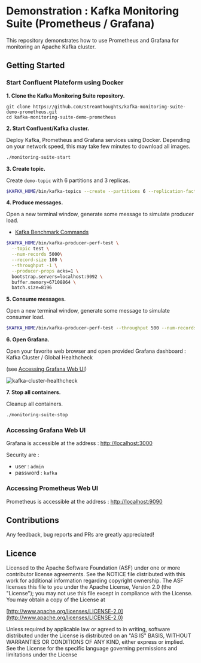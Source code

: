 Demonstration : Kafka Monitoring Suite (Prometheus / Grafana)
==============================================================

This repository demonstrates how to use Prometheus and Grafana  for monitoring an Apache Kafka cluster.

## Getting Started

### Start Confluent Plateform using Docker

**1. Clone the Kafka Monitoring Suite repository.**
```
git clone https://github.com/streamthoughts/kafka-monitoring-suite-demo-prometheus.git
cd kafka-monitoring-suite-demo-prometheus
```
**2. Start Confluent/Kafka cluster.**

Deploy Kafka, Prometheus and Grafana services using Docker. Depending on your network speed, this may take few minutes to download all images.

```bash
./monitoring-suite-start
```

**3. Create topic.**

Create `demo-topic` with 6 partitions and 3 replicas.

```bash
$KAFKA_HOME/bin/kafka-topics --create --partitions 6 --replication-factor 3 --topic demo-topic
```

**4. Produce messages.**

Open a new terminal window, generate some message to simulate producer load. 

* [Kafka Benchmark Commands](https://gist.github.com/jhidalgo3/014f2626fff717c0650583467b50f20c)

```bash
$KAFKA_HOME/bin/kafka-producer-perf-test \
  --topic test \
  --num-records 5000\
  --record-size 100 \
  --throughput -1 \
  --producer-props acks=1 \
  bootstrap.servers=localhost:9092 \
  buffer.memory=67108864 \
  batch.size=8196

```

**5. Consume messages.**

Open a new terminal window, generate some message to simulate consumer load.

```bash
$KAFKA_HOME/bin/kafka-producer-perf-test --throughput 500 --num-records 100000000 --topic demo-topic --record-size 100
```

**6. Open Grafana.**

Open your favorite web browser and open provided Grafana dashboard : Kafka Cluster / Global Healthcheck

(see [Accessing Grafana Web UI](#accessing-grafana-web-ui))

![kafka-cluster-healthcheck](./assets/kafka-cluster-healthcheck.png)

**7. Stop all containers.**

Cleanup all containers.

```bash
./monitoring-suite-stop
```

### Accessing Grafana Web UI

Grafana is accessible at the address : [http://localhost:3000](http://localhost:3000)

Security are : 
* user : `admin`
* password : `kafka`

### Accessing Prometheus Web UI

Prometheus is accessible at the address : [http://localhost:9090](http://localhost:9090) 

## Contributions

Any feedback, bug reports and PRs are greatly appreciated!

## Licence

Licensed to the Apache Software Foundation (ASF) under one or more contributor license agreements. See the NOTICE file distributed with this work for additional information regarding copyright ownership. The ASF licenses this file to you under the Apache License, Version 2.0 (the "License"); you may not use this file except in compliance with the License. You may obtain a copy of the License at

[http://www.apache.org/licenses/LICENSE-2.0](http://www.apache.org/licenses/LICENSE-2.0)

Unless required by applicable law or agreed to in writing, software distributed under the License is distributed on an "AS IS" BASIS, WITHOUT WARRANTIES OR CONDITIONS OF ANY KIND, either express or implied. See the License for the specific language governing permissions and limitations under the License